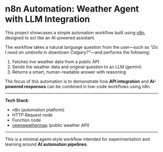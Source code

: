 # n8n Automation: Weather Agent with LLM Integration

This project showcases a simple automation workflow built using [n8n]([https://n8n.io/](https://ebadr761.app.n8n.cloud/workflow/bJh3s9fS5NlDydwP)), designed to act like an AI-powered assistant.

The workflow takes a natural language question from the user—such as _“Do I need an umbrella in downtown Calgary?”_—and performs the following:

1. Fetches live weather data from a public API
2. Sends the weather data and original question to an LLM (gemini)
3. Returns a smart, human-readable answer with reasoning

The focus of this automation is to demonstrate how **API integration** and **AI-powered responses** can be combined in low-code workflows using n8n.

---

**Tech Stack**:  
- n8n (automation platform)  
- HTTP Request node  
- Function node  
- [openweathermap](https://openweathermap.org/api) (public weather API)

---

This is a minimal agent-style workflow intended for experimentation and learning around **AI automation pipelines**.

